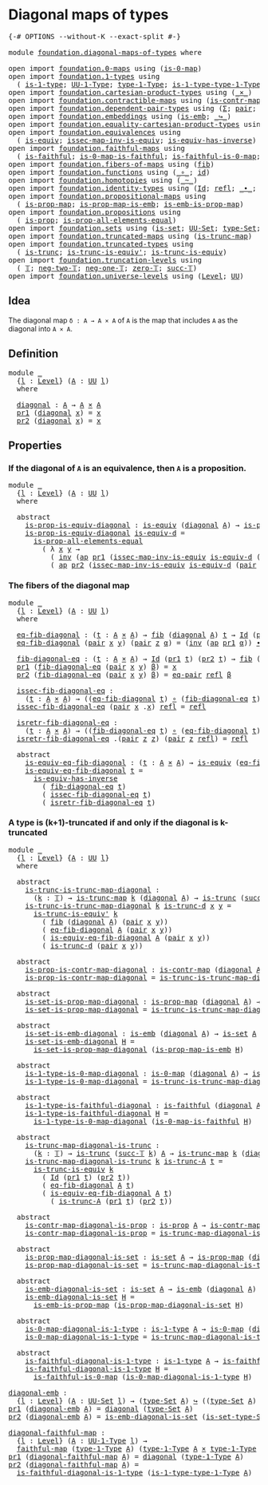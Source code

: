 # Diagonal maps of types

<pre class="Agda"><a id="35" class="Symbol">{-#</a> <a id="39" class="Keyword">OPTIONS</a> <a id="47" class="Pragma">--without-K</a> <a id="59" class="Pragma">--exact-split</a> <a id="73" class="Symbol">#-}</a>

<a id="78" class="Keyword">module</a> <a id="85" href="foundation.diagonal-maps-of-types.html" class="Module">foundation.diagonal-maps-of-types</a> <a id="119" class="Keyword">where</a>

<a id="126" class="Keyword">open</a> <a id="131" class="Keyword">import</a> <a id="138" href="foundation.0-maps.html" class="Module">foundation.0-maps</a> <a id="156" class="Keyword">using</a> <a id="162" class="Symbol">(</a><a id="163" href="foundation-core.0-maps.html#1168" class="Function">is-0-map</a><a id="171" class="Symbol">)</a>
<a id="173" class="Keyword">open</a> <a id="178" class="Keyword">import</a> <a id="185" href="foundation.1-types.html" class="Module">foundation.1-types</a> <a id="204" class="Keyword">using</a>
  <a id="212" class="Symbol">(</a> <a id="214" href="foundation-core.1-types.html#654" class="Function">is-1-type</a><a id="223" class="Symbol">;</a> <a id="225" href="foundation-core.1-types.html#720" class="Function">UU-1-Type</a><a id="234" class="Symbol">;</a> <a id="236" href="foundation-core.1-types.html#792" class="Function">type-1-Type</a><a id="247" class="Symbol">;</a> <a id="249" href="foundation-core.1-types.html#869" class="Function">is-1-type-type-1-Type</a><a id="270" class="Symbol">)</a>
<a id="272" class="Keyword">open</a> <a id="277" class="Keyword">import</a> <a id="284" href="foundation.cartesian-product-types.html" class="Module">foundation.cartesian-product-types</a> <a id="319" class="Keyword">using</a> <a id="325" class="Symbol">(</a><a id="326" href="foundation-core.cartesian-product-types.html#577" class="Function Operator">_×_</a><a id="329" class="Symbol">)</a>
<a id="331" class="Keyword">open</a> <a id="336" class="Keyword">import</a> <a id="343" href="foundation.contractible-maps.html" class="Module">foundation.contractible-maps</a> <a id="372" class="Keyword">using</a> <a id="378" class="Symbol">(</a><a id="379" href="foundation-core.contractible-maps.html#1464" class="Function">is-contr-map</a><a id="391" class="Symbol">)</a>
<a id="393" class="Keyword">open</a> <a id="398" class="Keyword">import</a> <a id="405" href="foundation.dependent-pair-types.html" class="Module">foundation.dependent-pair-types</a> <a id="437" class="Keyword">using</a> <a id="443" class="Symbol">(</a><a id="444" href="foundation-core.dependent-pair-types.html#502" class="Record">Σ</a><a id="445" class="Symbol">;</a> <a id="447" href="foundation-core.dependent-pair-types.html#575" class="InductiveConstructor">pair</a><a id="451" class="Symbol">;</a> <a id="453" href="foundation-core.dependent-pair-types.html#592" class="Field">pr1</a><a id="456" class="Symbol">;</a> <a id="458" href="foundation-core.dependent-pair-types.html#604" class="Field">pr2</a><a id="461" class="Symbol">)</a>
<a id="463" class="Keyword">open</a> <a id="468" class="Keyword">import</a> <a id="475" href="foundation.embeddings.html" class="Module">foundation.embeddings</a> <a id="497" class="Keyword">using</a> <a id="503" class="Symbol">(</a><a id="504" href="foundation-core.embeddings.html#980" class="Function">is-emb</a><a id="510" class="Symbol">;</a> <a id="512" href="foundation-core.embeddings.html#1062" class="Function Operator">_↪_</a><a id="515" class="Symbol">)</a>
<a id="517" class="Keyword">open</a> <a id="522" class="Keyword">import</a> <a id="529" href="foundation.equality-cartesian-product-types.html" class="Module">foundation.equality-cartesian-product-types</a> <a id="573" class="Keyword">using</a> <a id="579" class="Symbol">(</a><a id="580" href="foundation.equality-cartesian-product-types.html#1267" class="Function">eq-pair</a><a id="587" class="Symbol">)</a>
<a id="589" class="Keyword">open</a> <a id="594" class="Keyword">import</a> <a id="601" href="foundation.equivalences.html" class="Module">foundation.equivalences</a> <a id="625" class="Keyword">using</a>
  <a id="633" class="Symbol">(</a> <a id="635" href="foundation-core.equivalences.html#1542" class="Function">is-equiv</a><a id="643" class="Symbol">;</a> <a id="645" href="foundation-core.equivalences.html#4251" class="Function">issec-map-inv-is-equiv</a><a id="667" class="Symbol">;</a> <a id="669" href="foundation-core.equivalences.html#2999" class="Function">is-equiv-has-inverse</a><a id="689" class="Symbol">)</a>
<a id="691" class="Keyword">open</a> <a id="696" class="Keyword">import</a> <a id="703" href="foundation.faithful-maps.html" class="Module">foundation.faithful-maps</a> <a id="728" class="Keyword">using</a>
  <a id="736" class="Symbol">(</a> <a id="738" href="foundation-core.faithful-maps.html#1676" class="Function">is-faithful</a><a id="749" class="Symbol">;</a> <a id="751" href="foundation-core.faithful-maps.html#3598" class="Function">is-0-map-is-faithful</a><a id="771" class="Symbol">;</a> <a id="773" href="foundation-core.faithful-maps.html#3767" class="Function">is-faithful-is-0-map</a><a id="793" class="Symbol">;</a> <a id="795" href="foundation-core.faithful-maps.html#1766" class="Function">faithful-map</a><a id="807" class="Symbol">)</a>
<a id="809" class="Keyword">open</a> <a id="814" class="Keyword">import</a> <a id="821" href="foundation.fibers-of-maps.html" class="Module">foundation.fibers-of-maps</a> <a id="847" class="Keyword">using</a> <a id="853" class="Symbol">(</a><a id="854" href="foundation-core.fibers-of-maps.html#928" class="Function">fib</a><a id="857" class="Symbol">)</a>
<a id="859" class="Keyword">open</a> <a id="864" class="Keyword">import</a> <a id="871" href="foundation.functions.html" class="Module">foundation.functions</a> <a id="892" class="Keyword">using</a> <a id="898" class="Symbol">(</a><a id="899" href="foundation-core.functions.html#407" class="Function Operator">_∘_</a><a id="902" class="Symbol">;</a> <a id="904" href="foundation-core.functions.html#309" class="Function">id</a><a id="906" class="Symbol">)</a>
<a id="908" class="Keyword">open</a> <a id="913" class="Keyword">import</a> <a id="920" href="foundation.homotopies.html" class="Module">foundation.homotopies</a> <a id="942" class="Keyword">using</a> <a id="948" class="Symbol">(</a><a id="949" href="foundation-core.homotopies.html#467" class="Function Operator">_~_</a><a id="952" class="Symbol">)</a>
<a id="954" class="Keyword">open</a> <a id="959" class="Keyword">import</a> <a id="966" href="foundation.identity-types.html" class="Module">foundation.identity-types</a> <a id="992" class="Keyword">using</a> <a id="998" class="Symbol">(</a><a id="999" href="foundation-core.identity-types.html#641" class="Datatype">Id</a><a id="1001" class="Symbol">;</a> <a id="1003" href="foundation-core.identity-types.html#694" class="InductiveConstructor">refl</a><a id="1007" class="Symbol">;</a> <a id="1009" href="foundation-core.identity-types.html#1239" class="Function Operator">_∙_</a><a id="1012" class="Symbol">;</a> <a id="1014" href="foundation-core.identity-types.html#1552" class="Function">inv</a><a id="1017" class="Symbol">;</a> <a id="1019" href="foundation-core.identity-types.html#2853" class="Function">ap</a><a id="1021" class="Symbol">)</a>
<a id="1023" class="Keyword">open</a> <a id="1028" class="Keyword">import</a> <a id="1035" href="foundation.propositional-maps.html" class="Module">foundation.propositional-maps</a> <a id="1065" class="Keyword">using</a>
  <a id="1073" class="Symbol">(</a> <a id="1075" href="foundation-core.propositional-maps.html#1250" class="Function">is-prop-map</a><a id="1086" class="Symbol">;</a> <a id="1088" href="foundation-core.propositional-maps.html#1866" class="Function">is-prop-map-is-emb</a><a id="1106" class="Symbol">;</a> <a id="1108" href="foundation-core.propositional-maps.html#1524" class="Function">is-emb-is-prop-map</a><a id="1126" class="Symbol">)</a>
<a id="1128" class="Keyword">open</a> <a id="1133" class="Keyword">import</a> <a id="1140" href="foundation.propositions.html" class="Module">foundation.propositions</a> <a id="1164" class="Keyword">using</a>
  <a id="1172" class="Symbol">(</a> <a id="1174" href="foundation-core.propositions.html#1246" class="Function">is-prop</a><a id="1181" class="Symbol">;</a> <a id="1183" href="foundation-core.propositions.html#2335" class="Function">is-prop-all-elements-equal</a><a id="1209" class="Symbol">)</a>
<a id="1211" class="Keyword">open</a> <a id="1216" class="Keyword">import</a> <a id="1223" href="foundation.sets.html" class="Module">foundation.sets</a> <a id="1239" class="Keyword">using</a> <a id="1245" class="Symbol">(</a><a id="1246" href="foundation-core.sets.html#1099" class="Function">is-set</a><a id="1252" class="Symbol">;</a> <a id="1254" href="foundation-core.sets.html#1177" class="Function">UU-Set</a><a id="1260" class="Symbol">;</a> <a id="1262" href="foundation-core.sets.html#1291" class="Function">type-Set</a><a id="1270" class="Symbol">;</a> <a id="1272" href="foundation-core.sets.html#1342" class="Function">is-set-type-Set</a><a id="1287" class="Symbol">)</a>
<a id="1289" class="Keyword">open</a> <a id="1294" class="Keyword">import</a> <a id="1301" href="foundation.truncated-maps.html" class="Module">foundation.truncated-maps</a> <a id="1327" class="Keyword">using</a> <a id="1333" class="Symbol">(</a><a id="1334" href="foundation-core.truncated-maps.html#1873" class="Function">is-trunc-map</a><a id="1346" class="Symbol">)</a>
<a id="1348" class="Keyword">open</a> <a id="1353" class="Keyword">import</a> <a id="1360" href="foundation.truncated-types.html" class="Module">foundation.truncated-types</a> <a id="1387" class="Keyword">using</a>
  <a id="1395" class="Symbol">(</a> <a id="1397" href="foundation-core.truncated-types.html#1466" class="Function">is-trunc</a><a id="1405" class="Symbol">;</a> <a id="1407" href="foundation-core.truncated-types.html#4322" class="Function">is-trunc-is-equiv&#39;</a><a id="1425" class="Symbol">;</a> <a id="1427" href="foundation-core.truncated-types.html#3888" class="Function">is-trunc-is-equiv</a><a id="1444" class="Symbol">)</a>
<a id="1446" class="Keyword">open</a> <a id="1451" class="Keyword">import</a> <a id="1458" href="foundation.truncation-levels.html" class="Module">foundation.truncation-levels</a> <a id="1487" class="Keyword">using</a>
  <a id="1495" class="Symbol">(</a> <a id="1497" href="foundation-core.truncation-levels.html#382" class="Datatype">𝕋</a><a id="1498" class="Symbol">;</a> <a id="1500" href="foundation-core.truncation-levels.html#403" class="InductiveConstructor">neg-two-𝕋</a><a id="1509" class="Symbol">;</a> <a id="1511" href="foundation-core.truncation-levels.html#435" class="Function">neg-one-𝕋</a><a id="1520" class="Symbol">;</a> <a id="1522" href="foundation-core.truncation-levels.html#479" class="Function">zero-𝕋</a><a id="1528" class="Symbol">;</a> <a id="1530" href="foundation-core.truncation-levels.html#419" class="InductiveConstructor">succ-𝕋</a><a id="1536" class="Symbol">)</a>
<a id="1538" class="Keyword">open</a> <a id="1543" class="Keyword">import</a> <a id="1550" href="foundation.universe-levels.html" class="Module">foundation.universe-levels</a> <a id="1577" class="Keyword">using</a> <a id="1583" class="Symbol">(</a><a id="1584" href="Agda.Primitive.html#597" class="Postulate">Level</a><a id="1589" class="Symbol">;</a> <a id="1591" href="foundation-core.universe-levels.html#222" class="Primitive">UU</a><a id="1593" class="Symbol">)</a>
</pre>
## Idea

The diagonal map `δ : A → A × A` of `A` is the map that includes `A` as the diagonal into `A × A`.

## Definition

<pre class="Agda"><a id="1732" class="Keyword">module</a> <a id="1739" href="foundation.diagonal-maps-of-types.html#1739" class="Module">_</a>
  <a id="1743" class="Symbol">{</a><a id="1744" href="foundation.diagonal-maps-of-types.html#1744" class="Bound">l</a> <a id="1746" class="Symbol">:</a> <a id="1748" href="Agda.Primitive.html#597" class="Postulate">Level</a><a id="1753" class="Symbol">}</a> <a id="1755" class="Symbol">(</a><a id="1756" href="foundation.diagonal-maps-of-types.html#1756" class="Bound">A</a> <a id="1758" class="Symbol">:</a> <a id="1760" href="foundation-core.universe-levels.html#222" class="Primitive">UU</a> <a id="1763" href="foundation.diagonal-maps-of-types.html#1744" class="Bound">l</a><a id="1764" class="Symbol">)</a>
  <a id="1768" class="Keyword">where</a>

  <a id="1777" href="foundation.diagonal-maps-of-types.html#1777" class="Function">diagonal</a> <a id="1786" class="Symbol">:</a> <a id="1788" href="foundation.diagonal-maps-of-types.html#1756" class="Bound">A</a> <a id="1790" class="Symbol">→</a> <a id="1792" href="foundation.diagonal-maps-of-types.html#1756" class="Bound">A</a> <a id="1794" href="foundation-core.cartesian-product-types.html#577" class="Function Operator">×</a> <a id="1796" href="foundation.diagonal-maps-of-types.html#1756" class="Bound">A</a>
  <a id="1800" href="foundation-core.dependent-pair-types.html#592" class="Field">pr1</a> <a id="1804" class="Symbol">(</a><a id="1805" href="foundation.diagonal-maps-of-types.html#1777" class="Function">diagonal</a> <a id="1814" href="foundation.diagonal-maps-of-types.html#1814" class="Bound">x</a><a id="1815" class="Symbol">)</a> <a id="1817" class="Symbol">=</a> <a id="1819" href="foundation.diagonal-maps-of-types.html#1814" class="Bound">x</a>
  <a id="1823" href="foundation-core.dependent-pair-types.html#604" class="Field">pr2</a> <a id="1827" class="Symbol">(</a><a id="1828" href="foundation.diagonal-maps-of-types.html#1777" class="Function">diagonal</a> <a id="1837" href="foundation.diagonal-maps-of-types.html#1837" class="Bound">x</a><a id="1838" class="Symbol">)</a> <a id="1840" class="Symbol">=</a> <a id="1842" href="foundation.diagonal-maps-of-types.html#1837" class="Bound">x</a>
</pre>
## Properties

### If the diagonal of `A` is an equivalence, then `A` is a proposition.

<pre class="Agda"><a id="1946" class="Keyword">module</a> <a id="1953" href="foundation.diagonal-maps-of-types.html#1953" class="Module">_</a>
  <a id="1957" class="Symbol">{</a><a id="1958" href="foundation.diagonal-maps-of-types.html#1958" class="Bound">l</a> <a id="1960" class="Symbol">:</a> <a id="1962" href="Agda.Primitive.html#597" class="Postulate">Level</a><a id="1967" class="Symbol">}</a> <a id="1969" class="Symbol">(</a><a id="1970" href="foundation.diagonal-maps-of-types.html#1970" class="Bound">A</a> <a id="1972" class="Symbol">:</a> <a id="1974" href="foundation-core.universe-levels.html#222" class="Primitive">UU</a> <a id="1977" href="foundation.diagonal-maps-of-types.html#1958" class="Bound">l</a><a id="1978" class="Symbol">)</a>
  <a id="1982" class="Keyword">where</a>

  <a id="1991" class="Keyword">abstract</a>
    <a id="2004" href="foundation.diagonal-maps-of-types.html#2004" class="Function">is-prop-is-equiv-diagonal</a> <a id="2030" class="Symbol">:</a> <a id="2032" href="foundation-core.equivalences.html#1542" class="Function">is-equiv</a> <a id="2041" class="Symbol">(</a><a id="2042" href="foundation.diagonal-maps-of-types.html#1777" class="Function">diagonal</a> <a id="2051" href="foundation.diagonal-maps-of-types.html#1970" class="Bound">A</a><a id="2052" class="Symbol">)</a> <a id="2054" class="Symbol">→</a> <a id="2056" href="foundation-core.propositions.html#1246" class="Function">is-prop</a> <a id="2064" href="foundation.diagonal-maps-of-types.html#1970" class="Bound">A</a>
    <a id="2070" href="foundation.diagonal-maps-of-types.html#2004" class="Function">is-prop-is-equiv-diagonal</a> <a id="2096" href="foundation.diagonal-maps-of-types.html#2096" class="Bound">is-equiv-d</a> <a id="2107" class="Symbol">=</a>
      <a id="2115" href="foundation-core.propositions.html#2335" class="Function">is-prop-all-elements-equal</a>
        <a id="2150" class="Symbol">(</a> <a id="2152" class="Symbol">λ</a> <a id="2154" href="foundation.diagonal-maps-of-types.html#2154" class="Bound">x</a> <a id="2156" href="foundation.diagonal-maps-of-types.html#2156" class="Bound">y</a> <a id="2158" class="Symbol">→</a>
          <a id="2170" class="Symbol">(</a> <a id="2172" href="foundation-core.identity-types.html#1552" class="Function">inv</a> <a id="2176" class="Symbol">(</a><a id="2177" href="foundation-core.identity-types.html#2853" class="Function">ap</a> <a id="2180" href="foundation-core.dependent-pair-types.html#592" class="Field">pr1</a> <a id="2184" class="Symbol">(</a><a id="2185" href="foundation-core.equivalences.html#4251" class="Function">issec-map-inv-is-equiv</a> <a id="2208" href="foundation.diagonal-maps-of-types.html#2096" class="Bound">is-equiv-d</a> <a id="2219" class="Symbol">(</a><a id="2220" href="foundation-core.dependent-pair-types.html#575" class="InductiveConstructor">pair</a> <a id="2225" href="foundation.diagonal-maps-of-types.html#2154" class="Bound">x</a> <a id="2227" href="foundation.diagonal-maps-of-types.html#2156" class="Bound">y</a><a id="2228" class="Symbol">))))</a> <a id="2233" href="foundation-core.identity-types.html#1239" class="Function Operator">∙</a>
          <a id="2245" class="Symbol">(</a> <a id="2247" href="foundation-core.identity-types.html#2853" class="Function">ap</a> <a id="2250" href="foundation-core.dependent-pair-types.html#604" class="Field">pr2</a> <a id="2254" class="Symbol">(</a><a id="2255" href="foundation-core.equivalences.html#4251" class="Function">issec-map-inv-is-equiv</a> <a id="2278" href="foundation.diagonal-maps-of-types.html#2096" class="Bound">is-equiv-d</a> <a id="2289" class="Symbol">(</a><a id="2290" href="foundation-core.dependent-pair-types.html#575" class="InductiveConstructor">pair</a> <a id="2295" href="foundation.diagonal-maps-of-types.html#2154" class="Bound">x</a> <a id="2297" href="foundation.diagonal-maps-of-types.html#2156" class="Bound">y</a><a id="2298" class="Symbol">))))</a>
</pre>
### The fibers of the diagonal map

<pre class="Agda"><a id="2352" class="Keyword">module</a> <a id="2359" href="foundation.diagonal-maps-of-types.html#2359" class="Module">_</a>
  <a id="2363" class="Symbol">{</a><a id="2364" href="foundation.diagonal-maps-of-types.html#2364" class="Bound">l</a> <a id="2366" class="Symbol">:</a> <a id="2368" href="Agda.Primitive.html#597" class="Postulate">Level</a><a id="2373" class="Symbol">}</a> <a id="2375" class="Symbol">(</a><a id="2376" href="foundation.diagonal-maps-of-types.html#2376" class="Bound">A</a> <a id="2378" class="Symbol">:</a> <a id="2380" href="foundation-core.universe-levels.html#222" class="Primitive">UU</a> <a id="2383" href="foundation.diagonal-maps-of-types.html#2364" class="Bound">l</a><a id="2384" class="Symbol">)</a>
  <a id="2388" class="Keyword">where</a>

  <a id="2397" href="foundation.diagonal-maps-of-types.html#2397" class="Function">eq-fib-diagonal</a> <a id="2413" class="Symbol">:</a> <a id="2415" class="Symbol">(</a><a id="2416" href="foundation.diagonal-maps-of-types.html#2416" class="Bound">t</a> <a id="2418" class="Symbol">:</a> <a id="2420" href="foundation.diagonal-maps-of-types.html#2376" class="Bound">A</a> <a id="2422" href="foundation-core.cartesian-product-types.html#577" class="Function Operator">×</a> <a id="2424" href="foundation.diagonal-maps-of-types.html#2376" class="Bound">A</a><a id="2425" class="Symbol">)</a> <a id="2427" class="Symbol">→</a> <a id="2429" href="foundation-core.fibers-of-maps.html#928" class="Function">fib</a> <a id="2433" class="Symbol">(</a><a id="2434" href="foundation.diagonal-maps-of-types.html#1777" class="Function">diagonal</a> <a id="2443" href="foundation.diagonal-maps-of-types.html#2376" class="Bound">A</a><a id="2444" class="Symbol">)</a> <a id="2446" href="foundation.diagonal-maps-of-types.html#2416" class="Bound">t</a> <a id="2448" class="Symbol">→</a> <a id="2450" href="foundation-core.identity-types.html#641" class="Datatype">Id</a> <a id="2453" class="Symbol">(</a><a id="2454" href="foundation-core.dependent-pair-types.html#592" class="Field">pr1</a> <a id="2458" href="foundation.diagonal-maps-of-types.html#2416" class="Bound">t</a><a id="2459" class="Symbol">)</a> <a id="2461" class="Symbol">(</a><a id="2462" href="foundation-core.dependent-pair-types.html#604" class="Field">pr2</a> <a id="2466" href="foundation.diagonal-maps-of-types.html#2416" class="Bound">t</a><a id="2467" class="Symbol">)</a>
  <a id="2471" href="foundation.diagonal-maps-of-types.html#2397" class="Function">eq-fib-diagonal</a> <a id="2487" class="Symbol">(</a><a id="2488" href="foundation-core.dependent-pair-types.html#575" class="InductiveConstructor">pair</a> <a id="2493" href="foundation.diagonal-maps-of-types.html#2493" class="Bound">x</a> <a id="2495" href="foundation.diagonal-maps-of-types.html#2495" class="Bound">y</a><a id="2496" class="Symbol">)</a> <a id="2498" class="Symbol">(</a><a id="2499" href="foundation-core.dependent-pair-types.html#575" class="InductiveConstructor">pair</a> <a id="2504" href="foundation.diagonal-maps-of-types.html#2504" class="Bound">z</a> <a id="2506" href="foundation.diagonal-maps-of-types.html#2506" class="Bound">α</a><a id="2507" class="Symbol">)</a> <a id="2509" class="Symbol">=</a> <a id="2511" class="Symbol">(</a><a id="2512" href="foundation-core.identity-types.html#1552" class="Function">inv</a> <a id="2516" class="Symbol">(</a><a id="2517" href="foundation-core.identity-types.html#2853" class="Function">ap</a> <a id="2520" href="foundation-core.dependent-pair-types.html#592" class="Field">pr1</a> <a id="2524" href="foundation.diagonal-maps-of-types.html#2506" class="Bound">α</a><a id="2525" class="Symbol">))</a> <a id="2528" href="foundation-core.identity-types.html#1239" class="Function Operator">∙</a> <a id="2530" class="Symbol">(</a><a id="2531" href="foundation-core.identity-types.html#2853" class="Function">ap</a> <a id="2534" href="foundation-core.dependent-pair-types.html#604" class="Field">pr2</a> <a id="2538" href="foundation.diagonal-maps-of-types.html#2506" class="Bound">α</a><a id="2539" class="Symbol">)</a>
  
  <a id="2546" href="foundation.diagonal-maps-of-types.html#2546" class="Function">fib-diagonal-eq</a> <a id="2562" class="Symbol">:</a> <a id="2564" class="Symbol">(</a><a id="2565" href="foundation.diagonal-maps-of-types.html#2565" class="Bound">t</a> <a id="2567" class="Symbol">:</a> <a id="2569" href="foundation.diagonal-maps-of-types.html#2376" class="Bound">A</a> <a id="2571" href="foundation-core.cartesian-product-types.html#577" class="Function Operator">×</a> <a id="2573" href="foundation.diagonal-maps-of-types.html#2376" class="Bound">A</a><a id="2574" class="Symbol">)</a> <a id="2576" class="Symbol">→</a> <a id="2578" href="foundation-core.identity-types.html#641" class="Datatype">Id</a> <a id="2581" class="Symbol">(</a><a id="2582" href="foundation-core.dependent-pair-types.html#592" class="Field">pr1</a> <a id="2586" href="foundation.diagonal-maps-of-types.html#2565" class="Bound">t</a><a id="2587" class="Symbol">)</a> <a id="2589" class="Symbol">(</a><a id="2590" href="foundation-core.dependent-pair-types.html#604" class="Field">pr2</a> <a id="2594" href="foundation.diagonal-maps-of-types.html#2565" class="Bound">t</a><a id="2595" class="Symbol">)</a> <a id="2597" class="Symbol">→</a> <a id="2599" href="foundation-core.fibers-of-maps.html#928" class="Function">fib</a> <a id="2603" class="Symbol">(</a><a id="2604" href="foundation.diagonal-maps-of-types.html#1777" class="Function">diagonal</a> <a id="2613" href="foundation.diagonal-maps-of-types.html#2376" class="Bound">A</a><a id="2614" class="Symbol">)</a> <a id="2616" href="foundation.diagonal-maps-of-types.html#2565" class="Bound">t</a>
  <a id="2620" href="foundation-core.dependent-pair-types.html#592" class="Field">pr1</a> <a id="2624" class="Symbol">(</a><a id="2625" href="foundation.diagonal-maps-of-types.html#2546" class="Function">fib-diagonal-eq</a> <a id="2641" class="Symbol">(</a><a id="2642" href="foundation-core.dependent-pair-types.html#575" class="InductiveConstructor">pair</a> <a id="2647" href="foundation.diagonal-maps-of-types.html#2647" class="Bound">x</a> <a id="2649" href="foundation.diagonal-maps-of-types.html#2649" class="Bound">y</a><a id="2650" class="Symbol">)</a> <a id="2652" href="foundation.diagonal-maps-of-types.html#2652" class="Bound">β</a><a id="2653" class="Symbol">)</a> <a id="2655" class="Symbol">=</a> <a id="2657" href="foundation.diagonal-maps-of-types.html#2647" class="Bound">x</a>
  <a id="2661" href="foundation-core.dependent-pair-types.html#604" class="Field">pr2</a> <a id="2665" class="Symbol">(</a><a id="2666" href="foundation.diagonal-maps-of-types.html#2546" class="Function">fib-diagonal-eq</a> <a id="2682" class="Symbol">(</a><a id="2683" href="foundation-core.dependent-pair-types.html#575" class="InductiveConstructor">pair</a> <a id="2688" href="foundation.diagonal-maps-of-types.html#2688" class="Bound">x</a> <a id="2690" href="foundation.diagonal-maps-of-types.html#2690" class="Bound">y</a><a id="2691" class="Symbol">)</a> <a id="2693" href="foundation.diagonal-maps-of-types.html#2693" class="Bound">β</a><a id="2694" class="Symbol">)</a> <a id="2696" class="Symbol">=</a> <a id="2698" href="foundation.equality-cartesian-product-types.html#1267" class="Function">eq-pair</a> <a id="2706" href="foundation-core.identity-types.html#694" class="InductiveConstructor">refl</a> <a id="2711" href="foundation.diagonal-maps-of-types.html#2693" class="Bound">β</a>
  
  <a id="2718" href="foundation.diagonal-maps-of-types.html#2718" class="Function">issec-fib-diagonal-eq</a> <a id="2740" class="Symbol">:</a>
    <a id="2746" class="Symbol">(</a><a id="2747" href="foundation.diagonal-maps-of-types.html#2747" class="Bound">t</a> <a id="2749" class="Symbol">:</a> <a id="2751" href="foundation.diagonal-maps-of-types.html#2376" class="Bound">A</a> <a id="2753" href="foundation-core.cartesian-product-types.html#577" class="Function Operator">×</a> <a id="2755" href="foundation.diagonal-maps-of-types.html#2376" class="Bound">A</a><a id="2756" class="Symbol">)</a> <a id="2758" class="Symbol">→</a> <a id="2760" class="Symbol">((</a><a id="2762" href="foundation.diagonal-maps-of-types.html#2397" class="Function">eq-fib-diagonal</a> <a id="2778" href="foundation.diagonal-maps-of-types.html#2747" class="Bound">t</a><a id="2779" class="Symbol">)</a> <a id="2781" href="foundation-core.functions.html#407" class="Function Operator">∘</a> <a id="2783" class="Symbol">(</a><a id="2784" href="foundation.diagonal-maps-of-types.html#2546" class="Function">fib-diagonal-eq</a> <a id="2800" href="foundation.diagonal-maps-of-types.html#2747" class="Bound">t</a><a id="2801" class="Symbol">))</a> <a id="2804" href="foundation-core.homotopies.html#467" class="Function Operator">~</a> <a id="2806" href="foundation-core.functions.html#309" class="Function">id</a>
  <a id="2811" href="foundation.diagonal-maps-of-types.html#2718" class="Function">issec-fib-diagonal-eq</a> <a id="2833" class="Symbol">(</a><a id="2834" href="foundation-core.dependent-pair-types.html#575" class="InductiveConstructor">pair</a> <a id="2839" href="foundation.diagonal-maps-of-types.html#2839" class="Bound">x</a> <a id="2841" class="DottedPattern Symbol">.</a><a id="2842" href="foundation.diagonal-maps-of-types.html#2839" class="DottedPattern Bound">x</a><a id="2843" class="Symbol">)</a> <a id="2845" href="foundation-core.identity-types.html#694" class="InductiveConstructor">refl</a> <a id="2850" class="Symbol">=</a> <a id="2852" href="foundation-core.identity-types.html#694" class="InductiveConstructor">refl</a>
  
  <a id="2862" href="foundation.diagonal-maps-of-types.html#2862" class="Function">isretr-fib-diagonal-eq</a> <a id="2885" class="Symbol">:</a>
    <a id="2891" class="Symbol">(</a><a id="2892" href="foundation.diagonal-maps-of-types.html#2892" class="Bound">t</a> <a id="2894" class="Symbol">:</a> <a id="2896" href="foundation.diagonal-maps-of-types.html#2376" class="Bound">A</a> <a id="2898" href="foundation-core.cartesian-product-types.html#577" class="Function Operator">×</a> <a id="2900" href="foundation.diagonal-maps-of-types.html#2376" class="Bound">A</a><a id="2901" class="Symbol">)</a> <a id="2903" class="Symbol">→</a> <a id="2905" class="Symbol">((</a><a id="2907" href="foundation.diagonal-maps-of-types.html#2546" class="Function">fib-diagonal-eq</a> <a id="2923" href="foundation.diagonal-maps-of-types.html#2892" class="Bound">t</a><a id="2924" class="Symbol">)</a> <a id="2926" href="foundation-core.functions.html#407" class="Function Operator">∘</a> <a id="2928" class="Symbol">(</a><a id="2929" href="foundation.diagonal-maps-of-types.html#2397" class="Function">eq-fib-diagonal</a> <a id="2945" href="foundation.diagonal-maps-of-types.html#2892" class="Bound">t</a><a id="2946" class="Symbol">))</a> <a id="2949" href="foundation-core.homotopies.html#467" class="Function Operator">~</a> <a id="2951" href="foundation-core.functions.html#309" class="Function">id</a>
  <a id="2956" href="foundation.diagonal-maps-of-types.html#2862" class="Function">isretr-fib-diagonal-eq</a> <a id="2979" class="DottedPattern Symbol">.(</a><a id="2981" href="foundation-core.dependent-pair-types.html#575" class="DottedPattern InductiveConstructor">pair</a> <a id="2986" href="foundation.diagonal-maps-of-types.html#2997" class="DottedPattern Bound">z</a> <a id="2988" href="foundation.diagonal-maps-of-types.html#2997" class="DottedPattern Bound">z</a><a id="2989" class="DottedPattern Symbol">)</a> <a id="2991" class="Symbol">(</a><a id="2992" href="foundation-core.dependent-pair-types.html#575" class="InductiveConstructor">pair</a> <a id="2997" href="foundation.diagonal-maps-of-types.html#2997" class="Bound">z</a> <a id="2999" href="foundation-core.identity-types.html#694" class="InductiveConstructor">refl</a><a id="3003" class="Symbol">)</a> <a id="3005" class="Symbol">=</a> <a id="3007" href="foundation-core.identity-types.html#694" class="InductiveConstructor">refl</a>
  
  <a id="3017" class="Keyword">abstract</a>
    <a id="3030" href="foundation.diagonal-maps-of-types.html#3030" class="Function">is-equiv-eq-fib-diagonal</a> <a id="3055" class="Symbol">:</a> <a id="3057" class="Symbol">(</a><a id="3058" href="foundation.diagonal-maps-of-types.html#3058" class="Bound">t</a> <a id="3060" class="Symbol">:</a> <a id="3062" href="foundation.diagonal-maps-of-types.html#2376" class="Bound">A</a> <a id="3064" href="foundation-core.cartesian-product-types.html#577" class="Function Operator">×</a> <a id="3066" href="foundation.diagonal-maps-of-types.html#2376" class="Bound">A</a><a id="3067" class="Symbol">)</a> <a id="3069" class="Symbol">→</a> <a id="3071" href="foundation-core.equivalences.html#1542" class="Function">is-equiv</a> <a id="3080" class="Symbol">(</a><a id="3081" href="foundation.diagonal-maps-of-types.html#2397" class="Function">eq-fib-diagonal</a> <a id="3097" href="foundation.diagonal-maps-of-types.html#3058" class="Bound">t</a><a id="3098" class="Symbol">)</a>
    <a id="3104" href="foundation.diagonal-maps-of-types.html#3030" class="Function">is-equiv-eq-fib-diagonal</a> <a id="3129" href="foundation.diagonal-maps-of-types.html#3129" class="Bound">t</a> <a id="3131" class="Symbol">=</a>
      <a id="3139" href="foundation-core.equivalences.html#2999" class="Function">is-equiv-has-inverse</a>
        <a id="3168" class="Symbol">(</a> <a id="3170" href="foundation.diagonal-maps-of-types.html#2546" class="Function">fib-diagonal-eq</a> <a id="3186" href="foundation.diagonal-maps-of-types.html#3129" class="Bound">t</a><a id="3187" class="Symbol">)</a>
        <a id="3197" class="Symbol">(</a> <a id="3199" href="foundation.diagonal-maps-of-types.html#2718" class="Function">issec-fib-diagonal-eq</a> <a id="3221" href="foundation.diagonal-maps-of-types.html#3129" class="Bound">t</a><a id="3222" class="Symbol">)</a>
        <a id="3232" class="Symbol">(</a> <a id="3234" href="foundation.diagonal-maps-of-types.html#2862" class="Function">isretr-fib-diagonal-eq</a> <a id="3257" href="foundation.diagonal-maps-of-types.html#3129" class="Bound">t</a><a id="3258" class="Symbol">)</a>
</pre>
### A type is (k+1)-truncated if and only if the diagonal is k-truncated

<pre class="Agda"><a id="3347" class="Keyword">module</a> <a id="3354" href="foundation.diagonal-maps-of-types.html#3354" class="Module">_</a>
  <a id="3358" class="Symbol">{</a><a id="3359" href="foundation.diagonal-maps-of-types.html#3359" class="Bound">l</a> <a id="3361" class="Symbol">:</a> <a id="3363" href="Agda.Primitive.html#597" class="Postulate">Level</a><a id="3368" class="Symbol">}</a> <a id="3370" class="Symbol">{</a><a id="3371" href="foundation.diagonal-maps-of-types.html#3371" class="Bound">A</a> <a id="3373" class="Symbol">:</a> <a id="3375" href="foundation-core.universe-levels.html#222" class="Primitive">UU</a> <a id="3378" href="foundation.diagonal-maps-of-types.html#3359" class="Bound">l</a><a id="3379" class="Symbol">}</a>
  <a id="3383" class="Keyword">where</a>
  
  <a id="3394" class="Keyword">abstract</a>
    <a id="3407" href="foundation.diagonal-maps-of-types.html#3407" class="Function">is-trunc-is-trunc-map-diagonal</a> <a id="3438" class="Symbol">:</a>
      <a id="3446" class="Symbol">(</a><a id="3447" href="foundation.diagonal-maps-of-types.html#3447" class="Bound">k</a> <a id="3449" class="Symbol">:</a> <a id="3451" href="foundation-core.truncation-levels.html#382" class="Datatype">𝕋</a><a id="3452" class="Symbol">)</a> <a id="3454" class="Symbol">→</a> <a id="3456" href="foundation-core.truncated-maps.html#1873" class="Function">is-trunc-map</a> <a id="3469" href="foundation.diagonal-maps-of-types.html#3447" class="Bound">k</a> <a id="3471" class="Symbol">(</a><a id="3472" href="foundation.diagonal-maps-of-types.html#1777" class="Function">diagonal</a> <a id="3481" href="foundation.diagonal-maps-of-types.html#3371" class="Bound">A</a><a id="3482" class="Symbol">)</a> <a id="3484" class="Symbol">→</a> <a id="3486" href="foundation-core.truncated-types.html#1466" class="Function">is-trunc</a> <a id="3495" class="Symbol">(</a><a id="3496" href="foundation-core.truncation-levels.html#419" class="InductiveConstructor">succ-𝕋</a> <a id="3503" href="foundation.diagonal-maps-of-types.html#3447" class="Bound">k</a><a id="3504" class="Symbol">)</a> <a id="3506" href="foundation.diagonal-maps-of-types.html#3371" class="Bound">A</a>
    <a id="3512" href="foundation.diagonal-maps-of-types.html#3407" class="Function">is-trunc-is-trunc-map-diagonal</a> <a id="3543" href="foundation.diagonal-maps-of-types.html#3543" class="Bound">k</a> <a id="3545" href="foundation.diagonal-maps-of-types.html#3545" class="Bound">is-trunc-d</a> <a id="3556" href="foundation.diagonal-maps-of-types.html#3556" class="Bound">x</a> <a id="3558" href="foundation.diagonal-maps-of-types.html#3558" class="Bound">y</a> <a id="3560" class="Symbol">=</a>
      <a id="3568" href="foundation-core.truncated-types.html#4322" class="Function">is-trunc-is-equiv&#39;</a> <a id="3587" href="foundation.diagonal-maps-of-types.html#3543" class="Bound">k</a>
        <a id="3597" class="Symbol">(</a> <a id="3599" href="foundation-core.fibers-of-maps.html#928" class="Function">fib</a> <a id="3603" class="Symbol">(</a><a id="3604" href="foundation.diagonal-maps-of-types.html#1777" class="Function">diagonal</a> <a id="3613" href="foundation.diagonal-maps-of-types.html#3371" class="Bound">A</a><a id="3614" class="Symbol">)</a> <a id="3616" class="Symbol">(</a><a id="3617" href="foundation-core.dependent-pair-types.html#575" class="InductiveConstructor">pair</a> <a id="3622" href="foundation.diagonal-maps-of-types.html#3556" class="Bound">x</a> <a id="3624" href="foundation.diagonal-maps-of-types.html#3558" class="Bound">y</a><a id="3625" class="Symbol">))</a>
        <a id="3636" class="Symbol">(</a> <a id="3638" href="foundation.diagonal-maps-of-types.html#2397" class="Function">eq-fib-diagonal</a> <a id="3654" href="foundation.diagonal-maps-of-types.html#3371" class="Bound">A</a> <a id="3656" class="Symbol">(</a><a id="3657" href="foundation-core.dependent-pair-types.html#575" class="InductiveConstructor">pair</a> <a id="3662" href="foundation.diagonal-maps-of-types.html#3556" class="Bound">x</a> <a id="3664" href="foundation.diagonal-maps-of-types.html#3558" class="Bound">y</a><a id="3665" class="Symbol">))</a>
        <a id="3676" class="Symbol">(</a> <a id="3678" href="foundation.diagonal-maps-of-types.html#3030" class="Function">is-equiv-eq-fib-diagonal</a> <a id="3703" href="foundation.diagonal-maps-of-types.html#3371" class="Bound">A</a> <a id="3705" class="Symbol">(</a><a id="3706" href="foundation-core.dependent-pair-types.html#575" class="InductiveConstructor">pair</a> <a id="3711" href="foundation.diagonal-maps-of-types.html#3556" class="Bound">x</a> <a id="3713" href="foundation.diagonal-maps-of-types.html#3558" class="Bound">y</a><a id="3714" class="Symbol">))</a>
        <a id="3725" class="Symbol">(</a> <a id="3727" href="foundation.diagonal-maps-of-types.html#3545" class="Bound">is-trunc-d</a> <a id="3738" class="Symbol">(</a><a id="3739" href="foundation-core.dependent-pair-types.html#575" class="InductiveConstructor">pair</a> <a id="3744" href="foundation.diagonal-maps-of-types.html#3556" class="Bound">x</a> <a id="3746" href="foundation.diagonal-maps-of-types.html#3558" class="Bound">y</a><a id="3747" class="Symbol">))</a>

  <a id="3753" class="Keyword">abstract</a>
    <a id="3766" href="foundation.diagonal-maps-of-types.html#3766" class="Function">is-prop-is-contr-map-diagonal</a> <a id="3796" class="Symbol">:</a> <a id="3798" href="foundation-core.contractible-maps.html#1464" class="Function">is-contr-map</a> <a id="3811" class="Symbol">(</a><a id="3812" href="foundation.diagonal-maps-of-types.html#1777" class="Function">diagonal</a> <a id="3821" href="foundation.diagonal-maps-of-types.html#3371" class="Bound">A</a><a id="3822" class="Symbol">)</a> <a id="3824" class="Symbol">→</a> <a id="3826" href="foundation-core.propositions.html#1246" class="Function">is-prop</a> <a id="3834" href="foundation.diagonal-maps-of-types.html#3371" class="Bound">A</a>
    <a id="3840" href="foundation.diagonal-maps-of-types.html#3766" class="Function">is-prop-is-contr-map-diagonal</a> <a id="3870" class="Symbol">=</a> <a id="3872" href="foundation.diagonal-maps-of-types.html#3407" class="Function">is-trunc-is-trunc-map-diagonal</a> <a id="3903" href="foundation-core.truncation-levels.html#403" class="InductiveConstructor">neg-two-𝕋</a>

  <a id="3916" class="Keyword">abstract</a>
    <a id="3929" href="foundation.diagonal-maps-of-types.html#3929" class="Function">is-set-is-prop-map-diagonal</a> <a id="3957" class="Symbol">:</a> <a id="3959" href="foundation-core.propositional-maps.html#1250" class="Function">is-prop-map</a> <a id="3971" class="Symbol">(</a><a id="3972" href="foundation.diagonal-maps-of-types.html#1777" class="Function">diagonal</a> <a id="3981" href="foundation.diagonal-maps-of-types.html#3371" class="Bound">A</a><a id="3982" class="Symbol">)</a> <a id="3984" class="Symbol">→</a> <a id="3986" href="foundation-core.sets.html#1099" class="Function">is-set</a> <a id="3993" href="foundation.diagonal-maps-of-types.html#3371" class="Bound">A</a>
    <a id="3999" href="foundation.diagonal-maps-of-types.html#3929" class="Function">is-set-is-prop-map-diagonal</a> <a id="4027" class="Symbol">=</a> <a id="4029" href="foundation.diagonal-maps-of-types.html#3407" class="Function">is-trunc-is-trunc-map-diagonal</a> <a id="4060" href="foundation-core.truncation-levels.html#435" class="Function">neg-one-𝕋</a>

  <a id="4073" class="Keyword">abstract</a>
    <a id="4086" href="foundation.diagonal-maps-of-types.html#4086" class="Function">is-set-is-emb-diagonal</a> <a id="4109" class="Symbol">:</a> <a id="4111" href="foundation-core.embeddings.html#980" class="Function">is-emb</a> <a id="4118" class="Symbol">(</a><a id="4119" href="foundation.diagonal-maps-of-types.html#1777" class="Function">diagonal</a> <a id="4128" href="foundation.diagonal-maps-of-types.html#3371" class="Bound">A</a><a id="4129" class="Symbol">)</a> <a id="4131" class="Symbol">→</a> <a id="4133" href="foundation-core.sets.html#1099" class="Function">is-set</a> <a id="4140" href="foundation.diagonal-maps-of-types.html#3371" class="Bound">A</a>
    <a id="4146" href="foundation.diagonal-maps-of-types.html#4086" class="Function">is-set-is-emb-diagonal</a> <a id="4169" href="foundation.diagonal-maps-of-types.html#4169" class="Bound">H</a> <a id="4171" class="Symbol">=</a>
      <a id="4179" href="foundation.diagonal-maps-of-types.html#3929" class="Function">is-set-is-prop-map-diagonal</a> <a id="4207" class="Symbol">(</a><a id="4208" href="foundation-core.propositional-maps.html#1866" class="Function">is-prop-map-is-emb</a> <a id="4227" href="foundation.diagonal-maps-of-types.html#4169" class="Bound">H</a><a id="4228" class="Symbol">)</a>

  <a id="4233" class="Keyword">abstract</a>
    <a id="4246" href="foundation.diagonal-maps-of-types.html#4246" class="Function">is-1-type-is-0-map-diagonal</a> <a id="4274" class="Symbol">:</a> <a id="4276" href="foundation-core.0-maps.html#1168" class="Function">is-0-map</a> <a id="4285" class="Symbol">(</a><a id="4286" href="foundation.diagonal-maps-of-types.html#1777" class="Function">diagonal</a> <a id="4295" href="foundation.diagonal-maps-of-types.html#3371" class="Bound">A</a><a id="4296" class="Symbol">)</a> <a id="4298" class="Symbol">→</a> <a id="4300" href="foundation-core.1-types.html#654" class="Function">is-1-type</a> <a id="4310" href="foundation.diagonal-maps-of-types.html#3371" class="Bound">A</a>
    <a id="4316" href="foundation.diagonal-maps-of-types.html#4246" class="Function">is-1-type-is-0-map-diagonal</a> <a id="4344" class="Symbol">=</a> <a id="4346" href="foundation.diagonal-maps-of-types.html#3407" class="Function">is-trunc-is-trunc-map-diagonal</a> <a id="4377" href="foundation-core.truncation-levels.html#479" class="Function">zero-𝕋</a>

  <a id="4387" class="Keyword">abstract</a>
    <a id="4400" href="foundation.diagonal-maps-of-types.html#4400" class="Function">is-1-type-is-faithful-diagonal</a> <a id="4431" class="Symbol">:</a> <a id="4433" href="foundation-core.faithful-maps.html#1676" class="Function">is-faithful</a> <a id="4445" class="Symbol">(</a><a id="4446" href="foundation.diagonal-maps-of-types.html#1777" class="Function">diagonal</a> <a id="4455" href="foundation.diagonal-maps-of-types.html#3371" class="Bound">A</a><a id="4456" class="Symbol">)</a> <a id="4458" class="Symbol">→</a> <a id="4460" href="foundation-core.1-types.html#654" class="Function">is-1-type</a> <a id="4470" href="foundation.diagonal-maps-of-types.html#3371" class="Bound">A</a>
    <a id="4476" href="foundation.diagonal-maps-of-types.html#4400" class="Function">is-1-type-is-faithful-diagonal</a> <a id="4507" href="foundation.diagonal-maps-of-types.html#4507" class="Bound">H</a> <a id="4509" class="Symbol">=</a>
      <a id="4517" href="foundation.diagonal-maps-of-types.html#4246" class="Function">is-1-type-is-0-map-diagonal</a> <a id="4545" class="Symbol">(</a><a id="4546" href="foundation-core.faithful-maps.html#3598" class="Function">is-0-map-is-faithful</a> <a id="4567" href="foundation.diagonal-maps-of-types.html#4507" class="Bound">H</a><a id="4568" class="Symbol">)</a>
  
  <a id="4575" class="Keyword">abstract</a>
    <a id="4588" href="foundation.diagonal-maps-of-types.html#4588" class="Function">is-trunc-map-diagonal-is-trunc</a> <a id="4619" class="Symbol">:</a> 
      <a id="4628" class="Symbol">(</a><a id="4629" href="foundation.diagonal-maps-of-types.html#4629" class="Bound">k</a> <a id="4631" class="Symbol">:</a> <a id="4633" href="foundation-core.truncation-levels.html#382" class="Datatype">𝕋</a><a id="4634" class="Symbol">)</a> <a id="4636" class="Symbol">→</a> <a id="4638" href="foundation-core.truncated-types.html#1466" class="Function">is-trunc</a> <a id="4647" class="Symbol">(</a><a id="4648" href="foundation-core.truncation-levels.html#419" class="InductiveConstructor">succ-𝕋</a> <a id="4655" href="foundation.diagonal-maps-of-types.html#4629" class="Bound">k</a><a id="4656" class="Symbol">)</a> <a id="4658" href="foundation.diagonal-maps-of-types.html#3371" class="Bound">A</a> <a id="4660" class="Symbol">→</a> <a id="4662" href="foundation-core.truncated-maps.html#1873" class="Function">is-trunc-map</a> <a id="4675" href="foundation.diagonal-maps-of-types.html#4629" class="Bound">k</a> <a id="4677" class="Symbol">(</a><a id="4678" href="foundation.diagonal-maps-of-types.html#1777" class="Function">diagonal</a> <a id="4687" href="foundation.diagonal-maps-of-types.html#3371" class="Bound">A</a><a id="4688" class="Symbol">)</a>
    <a id="4694" href="foundation.diagonal-maps-of-types.html#4588" class="Function">is-trunc-map-diagonal-is-trunc</a> <a id="4725" href="foundation.diagonal-maps-of-types.html#4725" class="Bound">k</a> <a id="4727" href="foundation.diagonal-maps-of-types.html#4727" class="Bound">is-trunc-A</a> <a id="4738" href="foundation.diagonal-maps-of-types.html#4738" class="Bound">t</a> <a id="4740" class="Symbol">=</a>
      <a id="4748" href="foundation-core.truncated-types.html#3888" class="Function">is-trunc-is-equiv</a> <a id="4766" href="foundation.diagonal-maps-of-types.html#4725" class="Bound">k</a>
        <a id="4776" class="Symbol">(</a> <a id="4778" href="foundation-core.identity-types.html#641" class="Datatype">Id</a> <a id="4781" class="Symbol">(</a><a id="4782" href="foundation-core.dependent-pair-types.html#592" class="Field">pr1</a> <a id="4786" href="foundation.diagonal-maps-of-types.html#4738" class="Bound">t</a><a id="4787" class="Symbol">)</a> <a id="4789" class="Symbol">(</a><a id="4790" href="foundation-core.dependent-pair-types.html#604" class="Field">pr2</a> <a id="4794" href="foundation.diagonal-maps-of-types.html#4738" class="Bound">t</a><a id="4795" class="Symbol">))</a>
        <a id="4806" class="Symbol">(</a> <a id="4808" href="foundation.diagonal-maps-of-types.html#2397" class="Function">eq-fib-diagonal</a> <a id="4824" href="foundation.diagonal-maps-of-types.html#3371" class="Bound">A</a> <a id="4826" href="foundation.diagonal-maps-of-types.html#4738" class="Bound">t</a><a id="4827" class="Symbol">)</a>
        <a id="4837" class="Symbol">(</a> <a id="4839" href="foundation.diagonal-maps-of-types.html#3030" class="Function">is-equiv-eq-fib-diagonal</a> <a id="4864" href="foundation.diagonal-maps-of-types.html#3371" class="Bound">A</a> <a id="4866" href="foundation.diagonal-maps-of-types.html#4738" class="Bound">t</a><a id="4867" class="Symbol">)</a>
          <a id="4879" class="Symbol">(</a> <a id="4881" href="foundation.diagonal-maps-of-types.html#4727" class="Bound">is-trunc-A</a> <a id="4892" class="Symbol">(</a><a id="4893" href="foundation-core.dependent-pair-types.html#592" class="Field">pr1</a> <a id="4897" href="foundation.diagonal-maps-of-types.html#4738" class="Bound">t</a><a id="4898" class="Symbol">)</a> <a id="4900" class="Symbol">(</a><a id="4901" href="foundation-core.dependent-pair-types.html#604" class="Field">pr2</a> <a id="4905" href="foundation.diagonal-maps-of-types.html#4738" class="Bound">t</a><a id="4906" class="Symbol">))</a>

  <a id="4912" class="Keyword">abstract</a>
    <a id="4925" href="foundation.diagonal-maps-of-types.html#4925" class="Function">is-contr-map-diagonal-is-prop</a> <a id="4955" class="Symbol">:</a> <a id="4957" href="foundation-core.propositions.html#1246" class="Function">is-prop</a> <a id="4965" href="foundation.diagonal-maps-of-types.html#3371" class="Bound">A</a> <a id="4967" class="Symbol">→</a> <a id="4969" href="foundation-core.contractible-maps.html#1464" class="Function">is-contr-map</a> <a id="4982" class="Symbol">(</a><a id="4983" href="foundation.diagonal-maps-of-types.html#1777" class="Function">diagonal</a> <a id="4992" href="foundation.diagonal-maps-of-types.html#3371" class="Bound">A</a><a id="4993" class="Symbol">)</a>
    <a id="4999" href="foundation.diagonal-maps-of-types.html#4925" class="Function">is-contr-map-diagonal-is-prop</a> <a id="5029" class="Symbol">=</a> <a id="5031" href="foundation.diagonal-maps-of-types.html#4588" class="Function">is-trunc-map-diagonal-is-trunc</a> <a id="5062" href="foundation-core.truncation-levels.html#403" class="InductiveConstructor">neg-two-𝕋</a>

  <a id="5075" class="Keyword">abstract</a>
    <a id="5088" href="foundation.diagonal-maps-of-types.html#5088" class="Function">is-prop-map-diagonal-is-set</a> <a id="5116" class="Symbol">:</a> <a id="5118" href="foundation-core.sets.html#1099" class="Function">is-set</a> <a id="5125" href="foundation.diagonal-maps-of-types.html#3371" class="Bound">A</a> <a id="5127" class="Symbol">→</a> <a id="5129" href="foundation-core.propositional-maps.html#1250" class="Function">is-prop-map</a> <a id="5141" class="Symbol">(</a><a id="5142" href="foundation.diagonal-maps-of-types.html#1777" class="Function">diagonal</a> <a id="5151" href="foundation.diagonal-maps-of-types.html#3371" class="Bound">A</a><a id="5152" class="Symbol">)</a>
    <a id="5158" href="foundation.diagonal-maps-of-types.html#5088" class="Function">is-prop-map-diagonal-is-set</a> <a id="5186" class="Symbol">=</a> <a id="5188" href="foundation.diagonal-maps-of-types.html#4588" class="Function">is-trunc-map-diagonal-is-trunc</a> <a id="5219" href="foundation-core.truncation-levels.html#435" class="Function">neg-one-𝕋</a>

  <a id="5232" class="Keyword">abstract</a>
    <a id="5245" href="foundation.diagonal-maps-of-types.html#5245" class="Function">is-emb-diagonal-is-set</a> <a id="5268" class="Symbol">:</a> <a id="5270" href="foundation-core.sets.html#1099" class="Function">is-set</a> <a id="5277" href="foundation.diagonal-maps-of-types.html#3371" class="Bound">A</a> <a id="5279" class="Symbol">→</a> <a id="5281" href="foundation-core.embeddings.html#980" class="Function">is-emb</a> <a id="5288" class="Symbol">(</a><a id="5289" href="foundation.diagonal-maps-of-types.html#1777" class="Function">diagonal</a> <a id="5298" href="foundation.diagonal-maps-of-types.html#3371" class="Bound">A</a><a id="5299" class="Symbol">)</a>
    <a id="5305" href="foundation.diagonal-maps-of-types.html#5245" class="Function">is-emb-diagonal-is-set</a> <a id="5328" href="foundation.diagonal-maps-of-types.html#5328" class="Bound">H</a> <a id="5330" class="Symbol">=</a>
      <a id="5338" href="foundation-core.propositional-maps.html#1524" class="Function">is-emb-is-prop-map</a> <a id="5357" class="Symbol">(</a><a id="5358" href="foundation.diagonal-maps-of-types.html#5088" class="Function">is-prop-map-diagonal-is-set</a> <a id="5386" href="foundation.diagonal-maps-of-types.html#5328" class="Bound">H</a><a id="5387" class="Symbol">)</a>

  <a id="5392" class="Keyword">abstract</a>
    <a id="5405" href="foundation.diagonal-maps-of-types.html#5405" class="Function">is-0-map-diagonal-is-1-type</a> <a id="5433" class="Symbol">:</a> <a id="5435" href="foundation-core.1-types.html#654" class="Function">is-1-type</a> <a id="5445" href="foundation.diagonal-maps-of-types.html#3371" class="Bound">A</a> <a id="5447" class="Symbol">→</a> <a id="5449" href="foundation-core.0-maps.html#1168" class="Function">is-0-map</a> <a id="5458" class="Symbol">(</a><a id="5459" href="foundation.diagonal-maps-of-types.html#1777" class="Function">diagonal</a> <a id="5468" href="foundation.diagonal-maps-of-types.html#3371" class="Bound">A</a><a id="5469" class="Symbol">)</a>
    <a id="5475" href="foundation.diagonal-maps-of-types.html#5405" class="Function">is-0-map-diagonal-is-1-type</a> <a id="5503" class="Symbol">=</a> <a id="5505" href="foundation.diagonal-maps-of-types.html#4588" class="Function">is-trunc-map-diagonal-is-trunc</a> <a id="5536" href="foundation-core.truncation-levels.html#479" class="Function">zero-𝕋</a>

  <a id="5546" class="Keyword">abstract</a>
    <a id="5559" href="foundation.diagonal-maps-of-types.html#5559" class="Function">is-faithful-diagonal-is-1-type</a> <a id="5590" class="Symbol">:</a> <a id="5592" href="foundation-core.1-types.html#654" class="Function">is-1-type</a> <a id="5602" href="foundation.diagonal-maps-of-types.html#3371" class="Bound">A</a> <a id="5604" class="Symbol">→</a> <a id="5606" href="foundation-core.faithful-maps.html#1676" class="Function">is-faithful</a> <a id="5618" class="Symbol">(</a><a id="5619" href="foundation.diagonal-maps-of-types.html#1777" class="Function">diagonal</a> <a id="5628" href="foundation.diagonal-maps-of-types.html#3371" class="Bound">A</a><a id="5629" class="Symbol">)</a>
    <a id="5635" href="foundation.diagonal-maps-of-types.html#5559" class="Function">is-faithful-diagonal-is-1-type</a> <a id="5666" href="foundation.diagonal-maps-of-types.html#5666" class="Bound">H</a> <a id="5668" class="Symbol">=</a>
      <a id="5676" href="foundation-core.faithful-maps.html#3767" class="Function">is-faithful-is-0-map</a> <a id="5697" class="Symbol">(</a><a id="5698" href="foundation.diagonal-maps-of-types.html#5405" class="Function">is-0-map-diagonal-is-1-type</a> <a id="5726" href="foundation.diagonal-maps-of-types.html#5666" class="Bound">H</a><a id="5727" class="Symbol">)</a>

<a id="diagonal-emb"></a><a id="5730" href="foundation.diagonal-maps-of-types.html#5730" class="Function">diagonal-emb</a> <a id="5743" class="Symbol">:</a>
  <a id="5747" class="Symbol">{</a><a id="5748" href="foundation.diagonal-maps-of-types.html#5748" class="Bound">l</a> <a id="5750" class="Symbol">:</a> <a id="5752" href="Agda.Primitive.html#597" class="Postulate">Level</a><a id="5757" class="Symbol">}</a> <a id="5759" class="Symbol">(</a><a id="5760" href="foundation.diagonal-maps-of-types.html#5760" class="Bound">A</a> <a id="5762" class="Symbol">:</a> <a id="5764" href="foundation-core.sets.html#1177" class="Function">UU-Set</a> <a id="5771" href="foundation.diagonal-maps-of-types.html#5748" class="Bound">l</a><a id="5772" class="Symbol">)</a> <a id="5774" class="Symbol">→</a> <a id="5776" class="Symbol">(</a><a id="5777" href="foundation-core.sets.html#1291" class="Function">type-Set</a> <a id="5786" href="foundation.diagonal-maps-of-types.html#5760" class="Bound">A</a><a id="5787" class="Symbol">)</a> <a id="5789" href="foundation-core.embeddings.html#1062" class="Function Operator">↪</a> <a id="5791" class="Symbol">((</a><a id="5793" href="foundation-core.sets.html#1291" class="Function">type-Set</a> <a id="5802" href="foundation.diagonal-maps-of-types.html#5760" class="Bound">A</a><a id="5803" class="Symbol">)</a> <a id="5805" href="foundation-core.cartesian-product-types.html#577" class="Function Operator">×</a> <a id="5807" class="Symbol">(</a><a id="5808" href="foundation-core.sets.html#1291" class="Function">type-Set</a> <a id="5817" href="foundation.diagonal-maps-of-types.html#5760" class="Bound">A</a><a id="5818" class="Symbol">))</a>
<a id="5821" href="foundation-core.dependent-pair-types.html#592" class="Field">pr1</a> <a id="5825" class="Symbol">(</a><a id="5826" href="foundation.diagonal-maps-of-types.html#5730" class="Function">diagonal-emb</a> <a id="5839" href="foundation.diagonal-maps-of-types.html#5839" class="Bound">A</a><a id="5840" class="Symbol">)</a> <a id="5842" class="Symbol">=</a> <a id="5844" href="foundation.diagonal-maps-of-types.html#1777" class="Function">diagonal</a> <a id="5853" class="Symbol">(</a><a id="5854" href="foundation-core.sets.html#1291" class="Function">type-Set</a> <a id="5863" href="foundation.diagonal-maps-of-types.html#5839" class="Bound">A</a><a id="5864" class="Symbol">)</a>
<a id="5866" href="foundation-core.dependent-pair-types.html#604" class="Field">pr2</a> <a id="5870" class="Symbol">(</a><a id="5871" href="foundation.diagonal-maps-of-types.html#5730" class="Function">diagonal-emb</a> <a id="5884" href="foundation.diagonal-maps-of-types.html#5884" class="Bound">A</a><a id="5885" class="Symbol">)</a> <a id="5887" class="Symbol">=</a> <a id="5889" href="foundation.diagonal-maps-of-types.html#5245" class="Function">is-emb-diagonal-is-set</a> <a id="5912" class="Symbol">(</a><a id="5913" href="foundation-core.sets.html#1342" class="Function">is-set-type-Set</a> <a id="5929" href="foundation.diagonal-maps-of-types.html#5884" class="Bound">A</a><a id="5930" class="Symbol">)</a>

<a id="diagonal-faithful-map"></a><a id="5933" href="foundation.diagonal-maps-of-types.html#5933" class="Function">diagonal-faithful-map</a> <a id="5955" class="Symbol">:</a>
  <a id="5959" class="Symbol">{</a><a id="5960" href="foundation.diagonal-maps-of-types.html#5960" class="Bound">l</a> <a id="5962" class="Symbol">:</a> <a id="5964" href="Agda.Primitive.html#597" class="Postulate">Level</a><a id="5969" class="Symbol">}</a> <a id="5971" class="Symbol">(</a><a id="5972" href="foundation.diagonal-maps-of-types.html#5972" class="Bound">A</a> <a id="5974" class="Symbol">:</a> <a id="5976" href="foundation-core.1-types.html#720" class="Function">UU-1-Type</a> <a id="5986" href="foundation.diagonal-maps-of-types.html#5960" class="Bound">l</a><a id="5987" class="Symbol">)</a> <a id="5989" class="Symbol">→</a>
  <a id="5993" href="foundation-core.faithful-maps.html#1766" class="Function">faithful-map</a> <a id="6006" class="Symbol">(</a><a id="6007" href="foundation-core.1-types.html#792" class="Function">type-1-Type</a> <a id="6019" href="foundation.diagonal-maps-of-types.html#5972" class="Bound">A</a><a id="6020" class="Symbol">)</a> <a id="6022" class="Symbol">(</a><a id="6023" href="foundation-core.1-types.html#792" class="Function">type-1-Type</a> <a id="6035" href="foundation.diagonal-maps-of-types.html#5972" class="Bound">A</a> <a id="6037" href="foundation-core.cartesian-product-types.html#577" class="Function Operator">×</a> <a id="6039" href="foundation-core.1-types.html#792" class="Function">type-1-Type</a> <a id="6051" href="foundation.diagonal-maps-of-types.html#5972" class="Bound">A</a><a id="6052" class="Symbol">)</a>
<a id="6054" href="foundation-core.dependent-pair-types.html#592" class="Field">pr1</a> <a id="6058" class="Symbol">(</a><a id="6059" href="foundation.diagonal-maps-of-types.html#5933" class="Function">diagonal-faithful-map</a> <a id="6081" href="foundation.diagonal-maps-of-types.html#6081" class="Bound">A</a><a id="6082" class="Symbol">)</a> <a id="6084" class="Symbol">=</a> <a id="6086" href="foundation.diagonal-maps-of-types.html#1777" class="Function">diagonal</a> <a id="6095" class="Symbol">(</a><a id="6096" href="foundation-core.1-types.html#792" class="Function">type-1-Type</a> <a id="6108" href="foundation.diagonal-maps-of-types.html#6081" class="Bound">A</a><a id="6109" class="Symbol">)</a>
<a id="6111" href="foundation-core.dependent-pair-types.html#604" class="Field">pr2</a> <a id="6115" class="Symbol">(</a><a id="6116" href="foundation.diagonal-maps-of-types.html#5933" class="Function">diagonal-faithful-map</a> <a id="6138" href="foundation.diagonal-maps-of-types.html#6138" class="Bound">A</a><a id="6139" class="Symbol">)</a> <a id="6141" class="Symbol">=</a>
  <a id="6145" href="foundation.diagonal-maps-of-types.html#5559" class="Function">is-faithful-diagonal-is-1-type</a> <a id="6176" class="Symbol">(</a><a id="6177" href="foundation-core.1-types.html#869" class="Function">is-1-type-type-1-Type</a> <a id="6199" href="foundation.diagonal-maps-of-types.html#6138" class="Bound">A</a><a id="6200" class="Symbol">)</a>
</pre>